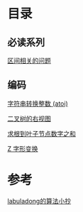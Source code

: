 <!--
 * @Author: taobo
 * @Date: 2020-10-28 11:37:00
 * @LastEditTime: 2020-10-29 20:56:56
-->
# 目录
## 必读系列  
[区间相关的问题](./区间问题.md)  

## 编码  

[字符串转换整数 (atoi)](./code/myAtoi.cpp)  

[二叉树的右视图](./code/rightSideView.cpp)    

[求根到叶子节点数字之和](./code/sumNumbers.cpp)  

[Z 字形变换](./code/convertZshp.md)  
# 参考
[labuladong的算法小抄](https://labuladong.gitbook.io/algo/)  
